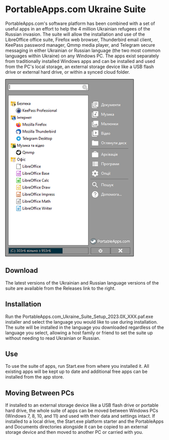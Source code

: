 # PortableApps.com Ukraine Suite
PortableApps.com's software platform has been combined with a set of useful apps in an effort to help the 4 million Ukrainian refugees of the Russian invasion. The suite will allow the installation and use of the LibreOffice office suite, Firefox web browser, Thunderbird email client, KeePass password manager, Qmmp media player, and Telegram secure  messaging in either Ukrainian or Russian language (the two most common languages within Ukraine) on any Windows PC. The apps exist separately from traditionally installed Windows apps and can be installed and used from the PC's local storage, an external storage device like a USB flash drive or external hard drive, or within a synced cloud folder.

![ScreenshotPortableAppsUkraineSuite](.github/ScreenshotPortableAppsUkraineSuite.png)

## Download
The latest versions of the Ukrainian and Russian language versions of the suite are available from the Releases link to the right.
## Installation
Run the PortableApps.com_Ukraine_Suite_Setup_2023.0X_XXX.paf.exe installer and select the language you would like to use during installation. The suite will be installed in the language you downloaded regardless of the language you select, allowing a host family or friend to set the suite up without needing to read Ukrainian or Russian.
## Use
To use the suite of apps, run Start.exe from where you installed it. All existing apps will be kept up to date and additional free apps can be installed from the app store.
## Moving Between PCs
If installed to an external storage device like a USB flash drive or portable hard drive, the whole suite of apps can be moved between Windows PCs (Windows 7, 8, 10, and 11) and used with their data and settings intact. If installed to a local drive, the Start.exe platform starter and the PortableApps and Documents directories alongside it can be copied to an external storage device and then moved to another PC or carried with you.

